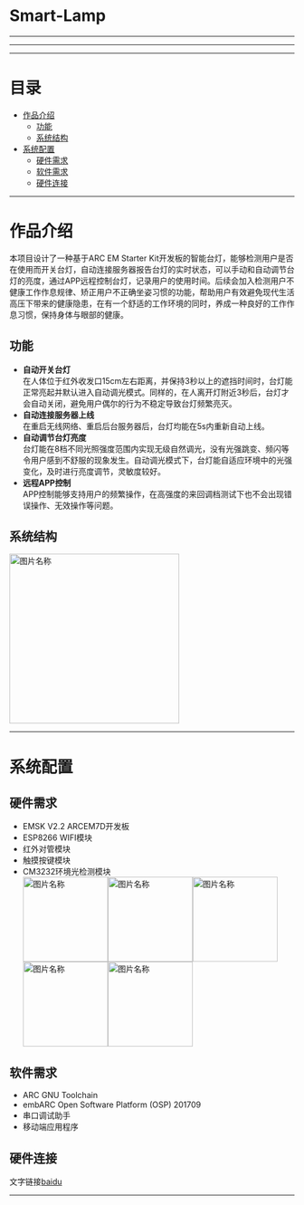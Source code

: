 **Smart-Lamp**
====
----

----
----
# **目录**
* [作品介绍](#作品介绍)
  * [功能](#功能)
  * [系统结构](#系统结构)
* [系统配置](#系统配置)
  * [硬件需求](#硬件需求)
  * [软件需求](#软件需求)
  * [硬件连接](#硬件连接)
----
# **作品介绍**
本项目设计了一种基于ARC EM Starter Kit开发板的智能台灯，能够检测用户是否在使用而开关台灯，自动连接服务器报告台灯的实时状态，可以手动和自动调节台灯的亮度，通过APP远程控制台灯，记录用户的使用时间。后续会加入检测用户不健康工作作息规律、矫正用户不正确坐姿习惯的功能，帮助用户有效避免现代生活高压下带来的健康隐患，在有一个舒适的工作环境的同时，养成一种良好的工作作息习惯，保持身体与眼部的健康。<br>
## **功能**
* **自动开关台灯**<br>
在人体位于红外收发口15cm左右距离，并保持3秒以上的遮挡时间时，台灯能正常亮起并默认进入自动调光模式。同样的，在人离开灯附近3秒后，台灯才会自动关闭，避免用户偶尔的行为不稳定导致台灯频繁亮灭。
* **自动连接服务器上线**<br>
在重启无线网络、重启后台服务器后，台灯均能在5s内重新自动上线。
* **自动调节台灯亮度**<br>
台灯能在8档不同光照强度范围内实现无级自然调光，没有光强跳变、频闪等令用户感到不舒服的现象发生。自动调光模式下，台灯能自适应环境中的光强变化，及时进行亮度调节，灵敏度较好。
* **远程APP控制**<br>
APP控制能够支持用户的频繁操作，在高强度的来回调档测试下也不会出现错误操作、无效操作等问题。
## **系统结构**
<img src="https://github.com/tyhucosiii/smart-lamp/blob/master/pictures/system.jpg" width = "300" alt="图片名称" align=center /> <br>

----
# **系统配置**
## **硬件需求**
* EMSK V2.2 ARCEM7D开发板
* ESP8266 WIFI模块
* 红外对管模块
* 触摸按键模块
* CM3232环境光检测模块<br>
<img src="https://github.com/tyhucosiii/smart-lamp/blob/master/pictures/all.jpg" height = "150" alt="图片名称" align=center /><img src="https://github.com/tyhucosiii/smart-lamp/blob/master/pictures/esp8266.jpg" height = "150" alt="图片名称" align=center /><img src="https://github.com/tyhucosiii/smart-lamp/blob/master/pictures/ir.jpg" height = "150" alt="图片名称" align=center /><img src="https://github.com/tyhucosiii/smart-lamp/blob/master/pictures/touchpad.jpg" height = "150" alt="图片名称" align=center /><img src="https://github.com/tyhucosiii/smart-lamp/blob/master/pictures/cm3232.jpg" height = "150" alt="图片名称" align=center />

## **软件需求**
* ARC GNU Toolchain
* embARC Open Software Platform (OSP) 201709
* 串口调试助手
* 移动端应用程序
## **硬件连接**
文字链接[baidu](https://www.baidu.com)

----
